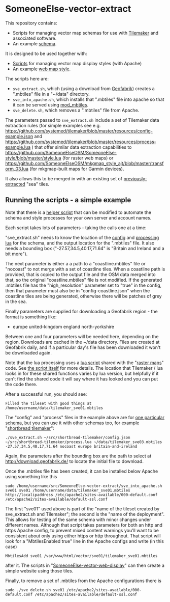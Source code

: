 # SomeoneElse-vector-extract

This repository contains:

* Scripts for managing vector map schemas for use with [Tilemaker](https://github.com/systemed/tilemaker) and associated software.
* An example [schema](https://github.com/SomeoneElseOSM/SomeoneElse-vector-extract/blob/main/resources/README_sve01.md).

It is designed to be used together with:

* [Scripts](https://github.com/SomeoneElseOSM/SomeoneElse-vector-web-display/blob/main/README.md) for managing vector map display styles (with Apache)
* An example [web map style](https://github.com/SomeoneElseOSM/SomeoneElse-vector-web-display/blob/main/resources/README_svwd01.md).

The scripts here are:

* `sve_extract.sh`, which (using a download from [Geofabrik](https://download.geofabrik.de/)) creates a ".mbtiles" file in a "~/data" directory.
* `sve_into_apache.sh`, which installs that ".mbtiles" file into apache so that it can be served using [mod_mbtiles](https://github.com/systemed/mod_mbtiles).
* `sve_delete.sh`, which removes a ".mbtiles" file from Apache.

The parameters passed to `sve_extract.sh` include a set of Tilemaker data extraction rules (for simple examples see e.g. https://github.com/systemed/tilemaker/blob/master/resources/config-example.json and https://github.com/systemed/tilemaker/blob/master/resources/process-example.lua ) that offer similar data extraction capabilities to https://github.com/SomeoneElseOSM/SomeoneElse-style/blob/master/style.lua (for raster web maps) or https://github.com/SomeoneElseOSM/mkgmap_style_ajt/blob/master/transform_03.lua (for mkgmap-built maps for Garmin devices).

It also allows this to be merged in with an existing set of [previously-extracted](https://github.com/systemed/tilemaker/blob/master/docs/RUNNING.md#creating-a-map-with-varying-detail) "sea" tiles.


## Running the scripts - a simple example

Note that there is a [helper script](https://github.com/SomeoneElseOSM/SomeoneElse-vector-extract/blob/main/update_vector.sh) that can be modified to automate the schema and style processes for your own server and account names.

Each script takes lots of parameters - taking the calls one at a time:

"sve_extract.sh" needs to know the location of the [config](https://github.com/SomeoneElseOSM/SomeoneElse-vector-extract/blob/main/resources/config-sve01.json) and [processing lua](https://github.com/SomeoneElseOSM/SomeoneElse-vector-extract/blob/main/resources/process-sve01.lua) for the schema, and the output location for the ".mbtiles" file.  It also needs a bounding box ("-27.57,34.5,40.17,71.64" is "Britain and Ireland and a bit more").

The next parameter is either a a path to a "coastline.mbtiles" file or "nocoast" to not merge with a set of coastline tiles.  When a coastline path is provided, that is copied to the output file and the OSM data merged into that, so the original "coastline.mbtiles" file is not modified.  If the generated .mbtiles file has the "high_resolution" parameter set to "true" in the config, then that parameter must also be in "config-coastline.json" when the coastline tiles are being generated, otherwise there will be patches of grey in the sea.

Finally parameters are supplied for downloading a Geofabrik region - the format is something like:

* europe united-kingdom england north-yorkshire

Between one and four parameters will be needed here, depending on the region.  Downloads are cached in the ~/data directory.  Files are created at Geofabrik daily, and if a particular day's file has been downloaded it won't be downloaded again.

Note that the lua processing uses a [lua script](https://github.com/SomeoneElseOSM/SomeoneElse-style/blob/master/shared_lua.lua) shared with the "[raster maps](https://github.com/SomeoneElseOSM/SomeoneElse-style)" code.  See [the script itself](https://github.com/SomeoneElseOSM/SomeoneElse-vector-extract/blob/main/sve_extract.sh#L31) for more details.  The location that Tilemaker / lua looks in for these shared functions varies by lua version, but helpfully if it can't find the shared code it will say where it has looked and you can put the code there.

After a successful run, you should see:

    Filled the tileset with good things at /home/username/data/tilemaker_sve01.mbtiles

The "config" and "process" files in the example above are for [one particular schema](https://github.com/SomeoneElseOSM/SomeoneElse-vector-extract/blob/main/resources/README_sve01.md), but you can use it with other schemas too, for example "[shortbread tilemaker](https://shortbread-tiles.org/make-vectortiles/)":

    ./sve_extract.sh ~/src/shortbread-tilemaker/config.json ~/src/shortbread-tilemaker/process.lua ~/data/tilemaker_sve03.mbtiles   -27.57,34.5,40.17,71.64 nocoast europe britain-and-ireland

Again, the parameters after the bounding box are the path to select at http://download.geofabrik.de/ to locate the initial file to download.  

Once the .mbtiles file has been created, it can be installed below Apache using something like this

    sudo /home/username/src/SomeoneElse-vector-extract/sve_into_apache.sh sve01 sve01 /home/username/data/tilemaker_sve01.mbtiles   http://localipaddress /etc/apache2/sites-available/000-default.conf /etc/apache2/sites-available/default-ssl.conf

The first "sve01" used above is part of the "name of the tileset created by sve_extract.sh and Tilemaker"; the second is the "name of the deployment".  This allows for testing of the same schema with minor changes under different names.  Although that script takes parameters for both an http and https Apache config, to prevent mixed content warnings you'll want to be consistent about only using either https or http throughout.  That script will look for a "MbtilesEnabled true" line in the Apache configs and write (in this case)

    MbtilesAdd sve01 /var/www/html/vector/sve01/tilemaker_sve01.mbtiles

after it.  The scripts in "[SomeoneElse-vector-web-display](https://github.com/SomeoneElseOSM/SomeoneElse-vector-web-display)" can then create a simple website using those tiles.

Finally, to remove a set of .mbtiles from the Apache configurations there is

    sudo ./sve_delete.sh sve01 /etc/apache2/sites-available/000-default.conf /etc/apache2/sites-available/default-ssl.conf

